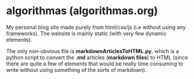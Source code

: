 # algorithmas (algorithmas.org)

My personal blog site made purely from html/css/js (i.e without using any frameworks). The website is mainly static (with very few dynamic elements). 

The only non-obvious file is **markdownArticlesToHTML.py**, which is a python script to convert the **.md** articles (**markdown files**) to HTML (since there are quite a few of elements that would be really time consuming to write without using something of the sorts of markdown). 
